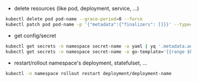 - delete resources (like pod, deployment, service, ...)
```bash
kubectl delete pod pod-name --grace-period=0 --force
kubectl patch pod pod-name -p '{"metadata":{"finalizers": []}}' --type=merge # if hitting wall :(
```
- get config/secret
```bash
kubectl get secrets -n namespace secret-name -o yaml | yq '.metadata.annotations."kubectl.kubernetes.io/last-applied-configuration"' | jq -r | yq -y
kubectl get secrets -n namespace secret-name -o go-template='{{range $k,$v := .data}}{{printf "%s: " $k}}{{if not $v}}{{$v}}{{else}}{{$v | base64decode}}{{end}}{{"\n"}}{{end}}'
```
- restart/rollout namespace's deployment, statefulset, ...
```bash
kubectl -n namespace rollout restart deployment/deployment-name
```